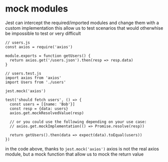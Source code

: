 # mock modules

Jest can intercept the required/imported modules and change them with a custom implementation
this allow us to test scenarios that would otherwhise be impossible to test or very difficult

```
// users.js
const axios = require('axios')

module.exports = function getUsers() {
  return axios.get('/users.json').then(resp => resp.data)
}
```

```
// users.test.js
import axios from 'axios'
import Users from './users'

jest.mock('axios')

test('should fetch users', () => {
  const users = [{name: 'Bob'}]
  const resp = {data: users}
  axios.get.mockResolvedValue(resp)

  // or you could use the following depending on your use case:
  // axios.get.mockImplementation(() => Promise.resolve(resp))

  return getUsers().then(data => expect(data).toEqual(users))
})
```

in the code above, thanks to `jest.mock('axios')` axios is not the real axios module, but a mock function that allow us to mock the return value
